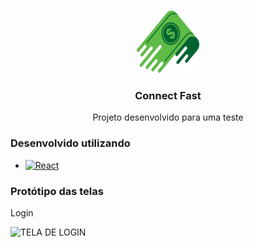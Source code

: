 <a name="readme-top"></a>

<br />
<div align="center">
  <a href="https://github.com/github_username/repo_name">
    <img src="src/assets/svgs/logo.svg" alt="Logo" width="100" height="100">
  </a>

<h3 align="center">Connect Fast</h3>

  <p align="center">
    Projeto desenvolvido para uma teste
  </p>
</div>


### Desenvolvido utilizando

* [![React][React.js]][React-url]


### Protótipo das telas

Login

![TELA DE LOGIN](https://user-images.githubusercontent.com/36678337/205842034-61fcb521-2ddc-45e8-8f66-9a7ed2922460.png)




[React.js]: https://img.shields.io/badge/React-20232A?style=for-the-badge&logo=react&logoColor=61DAFB
[React-url]: https://reactjs.org/
